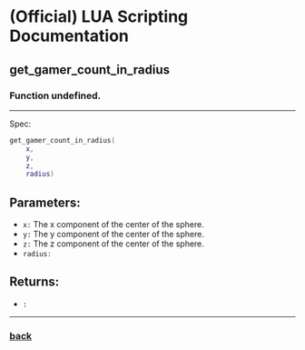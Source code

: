 
# (Official) LUA Scripting Documentation

## get_gamer_count_in_radius

### Function undefined.
___
Spec:
```lua
get_gamer_count_in_radius(
	x,
	y,
	z,
	radius)
```
## Parameters:
- `x:` The x component of the center of the sphere.
- `y:` The y component of the center of the sphere.
- `z:` The z component of the center of the sphere.
- `radius:` 

## Returns:
- `:` 

___
### [back](../other)
